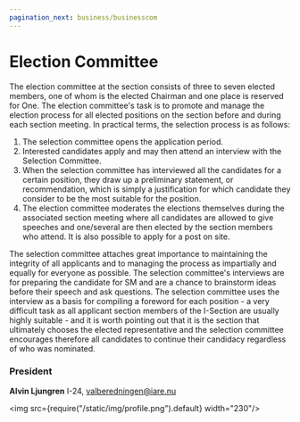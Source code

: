 ```yaml
---
pagination_next: business/businesscom
---
```


# Election Committee

The election committee at the section consists of three to seven elected members, one of whom is the elected Chairman and one place is reserved for One. The election committee's task is to promote and manage the election process for all elected positions on the section before and during each section meeting. In practical terms, the selection process is as follows:

1. The selection committee opens the application period.
2. Interested candidates apply and may then attend an interview with the Selection Committee.
3. When the selection committee has interviewed all the candidates for a certain position, they draw up a preliminary statement, or recommendation, which is simply a justification for which candidate they consider to be the most suitable for the position.
4. The election committee moderates the elections themselves during the associated section meeting where all candidates are allowed to give speeches and one/several are then elected by the section members who attend. It is also possible to apply for a post on site.

The selection committee attaches great importance to maintaining the integrity of all applicants and to managing the process as impartially and equally for everyone as possible. The selection committee's interviews are for preparing the candidate for SM and are a chance to brainstorm ideas before their speech and ask questions. The selection committee uses the interview as a basis for compiling a foreword for each position - a very difficult task as all applicant section members of the I-Section are usually highly suitable - and it is worth pointing out that it is the section that ultimately chooses the elected representative and the selection committee encourages therefore all candidates to continue their candidacy regardless of who was nominated.

### President

__Alvin Ljungren__ I-24, valberedningen@iare.nu

<img src={require("/static/img/profile.png").default} width="230"/>
